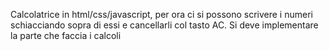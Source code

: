 Calcolatrice in html/css/javascript, per ora ci si possono scrivere i numeri schiacciando sopra di essi e cancellarli col tasto AC.
Si deve implementare la parte che faccia i calcoli
